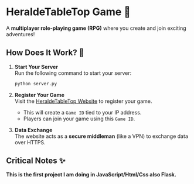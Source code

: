 # HeraldeTableTop Game 🎲  
A **multiplayer role-playing game (RPG)** where you create and join exciting adventures!

## How Does It Work? 🤔  

1. **Start Your Server**  
    Run the following command to start your server:  
    ```bash
    python server.py
    ```

2. **Register Your Game**  
    Visit the [HeraldeTableTop Website](https://heraldednd.wuaze.com/?i=1) to register your game.
    * This will create a `Game ID` tied to your IP address.  
    * Players can join your game using this `Game ID`.

3. **Data Exchange**  
    The website acts as a **secure middleman** (like a VPN) to exchange data over HTTPS.

## Critical Notes ✨  
**This is the first project I am doing in JavaScript/Html/Css also Flask.**
